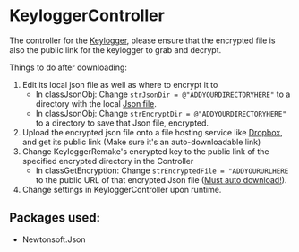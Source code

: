 # KeyloggerController

The controller for the [Keylogger](https://github.com/outerme/KeyloggerRemake), please ensure that the encrypted file is also the public link for the keylogger to grab and decrypt.

Things to do after downloading:
1. Edit its local json file as well as where to encrypt it to
   - In classJsonObj: Change `strJsonDir = @"ADDYOURDIRECTORYHERE"` to a directory with the local [Json file](https://github.com/outerme/KeyloggerController/blob/master/Controller.json).
   - In classJsonObj: Change `strEncryptDir = @"ADDYOURDIRECTORYHERE"` to a directory to save that Json file, encrypted.
2. Upload the encrypted json file onto a file hosting service like [Dropbox](https://www.dropbox.com/), and get its public link (Make sure it's an auto-downloadable link)
3. Change KeyloggerRemake's encrypted key to the public link of the specified encrypted directory in the Controller
   - In classGetEncryption: Change `strEncryptedFile = "ADDYOURURLHERE` to the public URL of that encrypted Json file ([Must auto download!](https://www.dropbox.com/help/desktop-web/force-download)).
4. Change settings in KeyloggerController upon runtime.

## Packages used:
- Newtonsoft.Json
